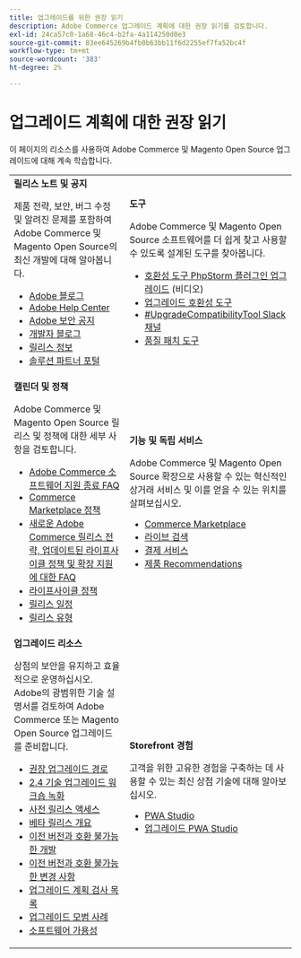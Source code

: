```yaml
---
title: 업그레이드를 위한 권장 읽기
description: Adobe Commerce 업그레이드 계획에 대한 권장 읽기를 검토합니다.
exl-id: 24ca57c0-1a68-46c4-b2fa-4a114250d0e3
source-git-commit: 83ee645269b4fb0b63bb11f6d2255ef7fa52bc4f
workflow-type: tm+mt
source-wordcount: '383'
ht-degree: 2%

---
```


# 업그레이드 계획에 대한 권장 읽기

이 페이지의 리소스를 사용하여 Adobe Commerce 및 Magento Open Source 업그레이드에 대해 계속 학습합니다.

<table>
  <tbody>
    <tr>
      <td><strong>릴리스 노트 및 공지</strong>
        <p>제품 전략, 보안, 버그 수정 및 알려진 문제를 포함하여 Adobe Commerce 및 Magento Open Source의 최신 개발에 대해 알아봅니다.</p>
          <ul>
            <li><a href="https://blog.adobe.com/">Adobe 블로그</a></li>
            <li><a href="https://experienceleague.adobe.com/docs/commerce-knowledge-base/kb/overview.html">Adobe Help Center</a></li>
            <li><a href="https://helpx.adobe.com/security/security-bulletin.html">Adobe 보안 공지</a></li>
            <li><a href="https://community.magento.com/t5/Magento-DevBlog/bg-p/devblog">개발자 블로그</a></li>
            <li><a href="https://experienceleague.adobe.com/docs/commerce-operations/release/notes/overview.html">릴리스 정보</a></li>
            <li><a href="https://solutionpartners.adobe.com/solution-partners.html">솔루션 파트너 포털</a></li>
          </ul>
        </td>
      <td><strong>도구</strong>
        <p>Adobe Commerce 및 Magento Open Source 소프트웨어를 더 쉽게 찾고 사용할 수 있도록 설계된 도구를 찾아봅니다.</p>
          <ul>
            <li><a href="https://experienceleague.adobe.com/docs/commerce-learn/tutorials/uct-phpstorm.html">호환성 도구 PhpStorm 플러그인 업그레이드</a> (비디오)</li>
            <li><a href="../upgrade-compatibility-tool/overview.md">업그레이드 호환성 도구</a></li>
            <li><a href="https://magentocommeng.slack.com/archives/C019Y143U9F">#UpgradeCompatibilityTool Slack 채널</a></li>
            <li><a href="../../tools/quality-patches-tool/usage.md">품질 패치 도구</a></li>
          </ul>
      </td>
    </tr>
    <tr>
      <td><strong>캘린더 및 정책</strong>
        <p>Adobe Commerce 및 Magento Open Source 릴리스 및 정책에 대한 세부 사항을 검토합니다.</p>
          <ul>
            <li><a href="https://experienceleague.adobe.com/docs/commerce-knowledge-base/kb/faq/adobe-commerce-eos-policy-faq.html">Adobe Commerce 소프트웨어 지원 종료 FAQ</a></li>
            <li><a href="https://marketplacesupport.magento.com/hc/en-us/articles/4413722432653">Commerce Marketplace 정책</a></li>
            <li><a href="https://experienceleague.adobe.com/docs/commerce-knowledge-base/kb/faq/adobe-commerce-release-strategy-lifecycle-policy.html">새로운 Adobe Commerce 릴리스 전략, 업데이트된 라이프사이클 정책 및 확장 지원에 대한 FAQ</a></li>
            <li><a href="https://www.adobe.com/content/dam/cc/en/legal/terms/enterprise/pdfs/Adobe-Commerce-Software-Lifecycle-Policy.pdf">라이프사이클 정책</a></li>
            <li><a href="../../release/schedule.md">릴리스 일정</a></li>
            <li><a href="../../release/versioning-policy.md">릴리스 유형</a></li>
          </ul>
        </td>
      <td><strong>기능 및 독립 서비스</strong>
        <p>Adobe Commerce 및 Magento Open Source 확장으로 사용할 수 있는 혁신적인 상거래 서비스 및 이를 얻을 수 있는 위치를 살펴보십시오.</p>
          <ul>
            <li><a href="https://marketplace.magento.com/">Commerce Marketplace</a></li>
            <li><a href="https://marketplace.magento.com/magento-live-search.html">라이브 검색</a></li>
            <li><a href="https://marketplace.magento.com/magento-payment-services.html">결제 서비스</a></li>
            <li><a href="https://marketplace.magento.com/magento-product-recommendations.html">제품 Recommendations</a></li>
          </ul>
      </td>
    </tr>
    <tr>
      <td><strong>업그레이드 리소스</strong>
        <p>상점의 보안을 유지하고 효율적으로 운영하십시오. Adobe의 광범위한 기술 설명서를 검토하여 Adobe Commerce 또는 Magento Open Source 업그레이드를 준비합니다.</p>
          <ul>
            <li><a href="recommended-upgrade-paths.md">권장 업그레이드 경로</a></li>
            <li><a href="https://experienceleague.adobe.com/docs/commerce-learn/tutorials/upgrade-workshop.html?lang=en">2.4 기술 업그레이드 워크숍 녹화</a></li>
            <li><a href="https://experienceleague.adobe.com/docs/commerce-knowledge-base/kb/troubleshooting/miscellaneous/cannot-access-the-latest-magento-commerce-pre-release.html">사전 릴리스 액세스</a></li>
            <li><a href="../../release/beta.md">베타 릴리스 개요</a></li>
            <li><a href="https://developer.adobe.com/commerce/contributor/guides/code-contributions/backward-compatibility-policy/">이전 버전과 호환 불가능한 개발</a></li>
            <li><a href="https://developer.adobe.com/commerce/php/development/backward-incompatible-changes/highlights/">이전 버전과 호환 불가능한 변경 사항</a></li>
            <li><a href="../../implementation-playbook/best-practices/maintenance/upgrade-checklist.md">업그레이드 계획 검사 목록</a></li>
            <li><a href="../prepare/best-practices.md">업그레이드 모범 사례</a></li>
            <li><a href="../../release/product-availability.md">소프트웨어 가용성</a></li>
          </ul>
      </td>
      <td><strong>Storefront 경험</strong>
        <p>고객을 위한 고유한 경험을 구축하는 데 사용할 수 있는 최신 상점 기술에 대해 알아보십시오.</p>
          <ul>
            <li><a href="https://developer.adobe.com/commerce/pwa-studio/">PWA Studio</a></li>
            <li><a href="https://developer.adobe.com/commerce/pwa-studio/guides/upgrading-versions">업그레이드 PWA Studio</a></li>
          </ul>
      </td>
    </tr>
  </tbody>
</table>
